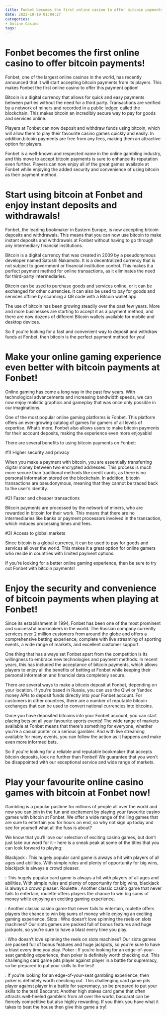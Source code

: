 ```yaml
---
title: Fonbet becomes the first online casino to offer bitcoin payments!
date: 2022-10-19 01:04:27
categories:
- Online Casino
tags:
---
```



#  Fonbet becomes the first online casino to offer bitcoin payments!

Fonbet, one of the largest online casinos in the world, has recently announced that it will start accepting bitcoin payments from its players. This makes Fonbet the first online casino to offer this payment option!

Bitcoin is a digital currency that allows for quick and easy payments between parties without the need for a third party. Transactions are verified by a network of miners and recorded in a public ledger, called the blockchain. This makes bitcoin an incredibly secure way to pay for goods and services online.

Players at Fonbet can now deposit and withdraw funds using bitcoin, which will allow them to play their favourite casino games quickly and easily. In addition,bitcoin payments are free from any fees, making them an attractive option for players.

Fonbet is a well-known and respected name in the online gambling industry, and this move to accept bitcoin payments is sure to enhance its reputation even further. Players can now enjoy all of the great games available at Fonbet while enjoying the added security and convenience of using bitcoin as their payment method.

#  Start using bitcoin at Fonbet and enjoy instant deposits and withdrawals!

Fonbet, the leading bookmaker in Eastern Europe, is now accepting bitcoin deposits and withdrawals. This means that you can now use bitcoin to make instant deposits and withdrawals at Fonbet without having to go through any intermediary financial institutions.

Bitcoin is a digital currency that was created in 2009 by a pseudonymous developer named Satoshi Nakamoto. It is a decentralized currency that is not subject to government or financial institution control. This makes it a perfect payment method for online transactions, as it eliminates the need for third-party intermediaries.

Bitcoin can be used to purchase goods and services online, or it can be exchanged for other currencies. It can also be used to pay for goods and services offline by scanning a QR code with a Bitcoin wallet app.

The use of bitcoin has been growing steadily over the past few years. More and more businesses are starting to accept it as a payment method, and there are now dozens of different Bitcoin wallets available for mobile and desktop devices.

So if you're looking for a fast and convenient way to deposit and withdraw funds at Fonbet, then bitcoin is the perfect payment method for you!

#  Make your online gaming experience even better with bitcoin payments at Fonbet!

Online gaming has come a long way in the past few years. With technological advancements and increasing bandwidth speeds, we can now enjoy realistic graphics and gameplay that was once only possible in our imaginations. 

One of the most popular online gaming platforms is Fonbet. This platform offers an ever-growing catalog of games for gamers of all levels of expertise. What’s more, Fonbet also allows users to make bitcoin payments for their account deposits, making the experience even more enjoyable!

There are several benefits to using bitcoin payments on Fonbet: 

#1) Higher security and privacy

When you make a payment with bitcoin, you are essentially transferring digital money between two encrypted addresses. This process is much more secure than traditional methods like credit cards, as there is no personal information stored on the blockchain. In addition, bitcoin transactions are pseudonymous, meaning that they cannot be traced back to the user’s identity. 

#2) Faster and cheaper transactions

Bitcoin payments are processed by the network of miners, who are rewarded in bitcoin for their work. This means that there are no intermediaries like banks or payment processors involved in the transaction, which reduces processing times and fees. 

#3) Access to global markets

Since bitcoin is a global currency, it can be used to pay for goods and services all over the world. This makes it a great option for online gamers who reside in countries with limited payment options. 

If you’re looking for a better online gaming experience, then be sure to try out Fonbet with bitcoin payments!

#  Enjoy the security and convenience of bitcoin payments when playing at Fonbet!

Since its establishment in 1994, Fonbet has been one of the most prominent and successful bookmakers in the world. The Russian company currently services over 2 million customers from around the globe and offers a comprehensive betting experience, complete with live streaming of sporting events, a wide range of markets, and excellent customer support.

One thing that has always set Fonbet apart from the competition is its willingness to embrace new technologies and payment methods. In recent years, this has included the acceptance of bitcoin payments, which allows players to enjoy all the benefits of betting at Fonbet while keeping their personal information and financial data completely secure.

There are several ways to make a bitcoin deposit at Fonbet, depending on your location. If you're based in Russia, you can use the Qiwi or Yandex money APIs to deposit funds directly into your Fonbet account. For customers in other countries, there are a number of reputable bitcoin exchanges that can be used to convert national currencies into bitcoins.

Once you have deposited bitcoins into your Fonbet account, you can start placing bets on all your favourite sports events! The wide range of markets available at Fonbet means that there's something for everyone, whether you're a casual punter or a serious gambler. And with live streaming available for many events, you can follow the action as it happens and make even more informed bets.

So if you're looking for a reliable and reputable bookmaker that accepts bitcoin deposits, look no further than Fonbet! We guarantee that you won't be disappointed with our exceptional service and wide range of markets.

#  Play your favourite online casino games with bitcoin at Fonbet now!

Gambling is a popular pastime for millions of people all over the world and now you can join in the fun and excitement by playing your favourite casino games with bitcoin at Fonbet. We offer a wide range of thrilling games that are sure to entertain you for hours on end, so why not sign up today and see for yourself what all the fuss is about?

We know that you’ll love our selection of exciting casino games, but don’t just take our word for it – here is a sneak peak at some of the titles that you can look forward to playing:

Blackjack : This hugely popular card game is always a hit with players of all ages and abilities. With simple rules and plenty of opportunity for big wins, blackjack is always a crowd pleaser.

: This hugely popular card game is always a hit with players of all ages and abilities. With simple rules and plenty of opportunity for big wins, blackjack is always a crowd pleaser. Roulette : Another classic casino game that never fails to entertain, roulette offers players the chance to win big sums of money while enjoying an exciting gaming experience.

: Another classic casino game that never fails to entertain, roulette offers players the chance to win big sums of money while enjoying an exciting gaming experience. Slots : Who doesn’t love spinning the reels on slots machines? Our slots games are packed full of bonus features and huge jackpots, so you’re sure to have a blast every time you play.

: Who doesn’t love spinning the reels on slots machines? Our slots games are packed full of bonus features and huge jackpots, so you’re sure to have a blast every time you play. Poker : If you’re looking for an edge-of-your-seat gambling experience, then poker is definitely worth checking out. This challenging card game pits player against player in a battle for supremacy, so be prepared to put your skills to the test!

: If you’re looking for an edge-of-your-seat gambling experience, then poker is definitely worth checking out. This challenging card game pits player against player in a battle for supremacy, so be prepared to put your skills to the test! Baccarat: Another high stakes card game that often attracts well-heeled gamblers from all over the world, baccarat can be fiercely competitive but also highly rewarding. If you think you have what it takes to beat the house then give this game a try!